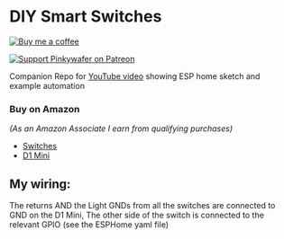 # DIY Smart Switches

[![Buy me a coffee](https://img.shields.io/static/v1.svg?label=Buy%20me%20a%20coffee&logo=buy%20me%20a%20coffee&logoColor=white&labelColor=ff69b4&message=donate&color=Black)](https://www.buymeacoffee.com/V3q9id4)

[![Support Pinkywafer on Patreon][patreon-shield]][patreon]

Companion Repo for [YouTube video](https://youtu.be/BGS9PLxu518) showing ESP home sketch and example automation

### Buy on Amazon
_(As an Amazon Associate I earn from qualifying purchases)_
* [Switches](https://amzn.to/2v9ViZN)
* [D1 Mini](https://amzn.to/2UvAmqJ)

## My wiring:
The returns AND the Light GNDs from all the switches are connected to GND on the D1 Mini,
The other side of the switch is connected to the relevant GPIO (see the ESPHome yaml file)

[patreon-shield]: https://c5.patreon.com/external/logo/become_a_patron_button.png
[patreon]: https://www.patreon.com/pinkywafer
